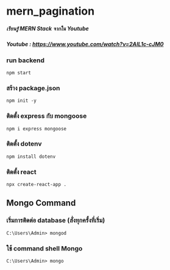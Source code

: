 # mern_pagination

##### เรียนรู้ MERN Stack จากใน Youtube

##### Youtube : https://www.youtube.com/watch?v=2AIL1c-cJM0

### run backend

```
npm start
```

### สร้าง package.json

```
npm init -y
```

### ติดตั้ง express กับ mongoose

```
npm i express mongoose
```

### ติดตั้ง dotenv

```
npm install dotenv
```

### ติดตั้ง react

```
npx create-react-app .
```

## Mongo Command

### เริ่มการติดต่อ database (สั่งทุกครั้งที่เริ่ม)

```
C:\Users\Admin> mongod
```

### ใช้ command shell Mongo

```
C:\Users\Admin> mongo
```
